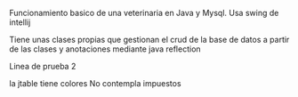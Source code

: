 Funcionamiento basico de una veterinaria en Java y Mysql. Usa swing de intellij

Tiene unas clases propias que gestionan el crud de la base de datos a partir de las clases y anotaciones mediante java reflection


Linea de prueba 2

la jtable tiene colores
No contempla impuestos

